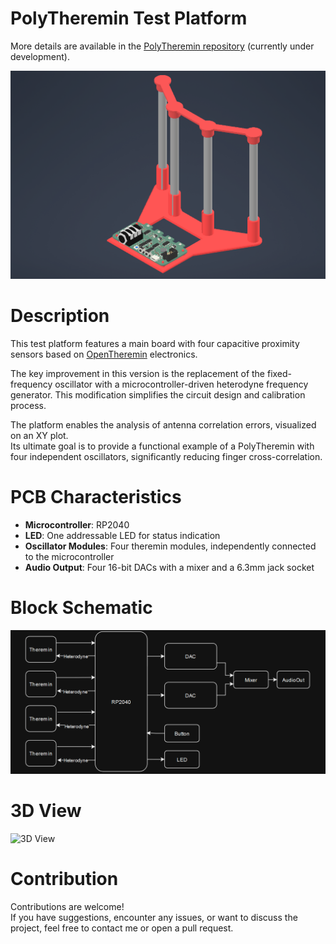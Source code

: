 
# PolyTheremin Test Platform  
More details are available in the [PolyTheremin repository](https://github.com/MiCyg/PolyTheremin) (currently under development).

![PolyTheremin Test Platform](doc/testPlatform.png)

# Description  

This test platform features a main board with four capacitive proximity sensors based on [OpenTheremin](https://github.com/GaudiLabs/OpenThereminV4) electronics.  

The key improvement in this version is the replacement of the fixed-frequency oscillator with a microcontroller-driven heterodyne frequency generator. This modification simplifies the circuit design and calibration process.  

The platform enables the analysis of antenna correlation errors, visualized on an XY plot.  
Its ultimate goal is to provide a functional example of a PolyTheremin with four independent oscillators, significantly reducing finger cross-correlation.

# PCB Characteristics  
- **Microcontroller**: RP2040  
- **LED**: One addressable LED for status indication  
- **Oscillator Modules**: Four theremin modules, independently connected to the microcontroller  
- **Audio Output**: Four 16-bit DACs with a mixer and a 6.3mm jack socket  


# Block Schematic  
![Block Schematic](doc/blockSchematic.png)


# 3D View  
![3D View](doc/board.gif)


# Contribution  

Contributions are welcome!  
If you have suggestions, encounter any issues, or want to discuss the project, feel free to contact me or open a pull request.  
